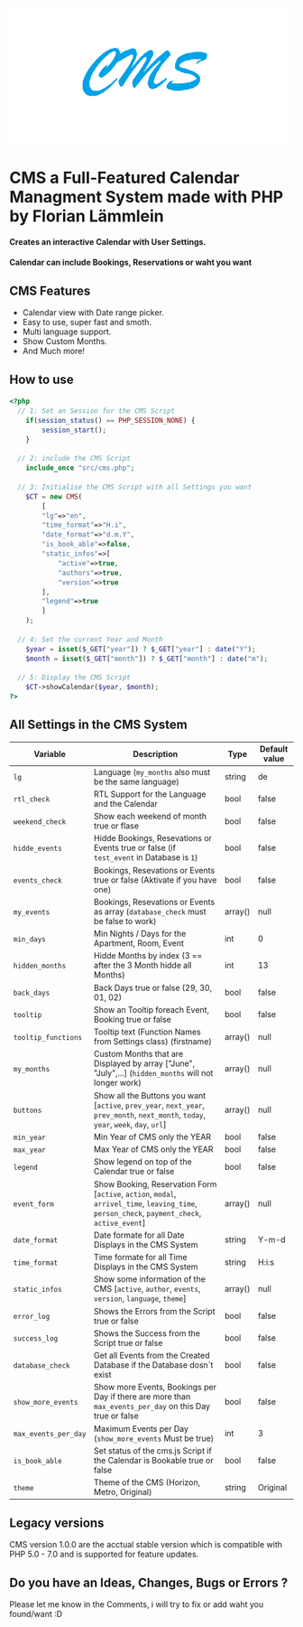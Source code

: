 ![CMS](cms.png)
# CMS a Full-Featured Calendar Managment System made with PHP by Florian Lämmlein
#### Creates an interactive Calendar with User Settings.
#### Calendar can include Bookings, Reservations or waht you want

## CMS Features
- Calendar view with Date range picker.
- Easy to use, super fast and smoth.
- Multi language support.
- Show Custom Months.
- And Much more!

## How to use
```php
<?php
  // 1: Set an Session for the CMS Script
    if(session_status() == PHP_SESSION_NONE) {
        session_start();
    }

  // 2: include the CMS Script
    include_once "src/cms.php";
  
  // 3: Initialise the CMS Script with all Settings you want
    $CT = new CMS(
        [
        "lg"=>"en",
        "time_format"=>"H.i",
        "date_format"=>"d.m.Y",
        "is_book_able"=>false,
        "static_infos"=>[
            "active"=>true,
            "authors"=>true,
            "version"=>true
        ],
        "legend"=>true
        ]
    );
  
  // 4: Set the current Year and Month
    $year = isset($_GET["year"]) ? $_GET["year"] : date("Y");
    $month = isset($_GET["month"]) ? $_GET["month"] : date("m");
    
  // 5: Display the CMS Script
    $CT->showCalendar($year, $month);
?>
```

## All Settings in the CMS System
| Variable | Description | Type | Default value |
| --- | --- | --- | --- |
| `lg` | Language (`my_months` also must be the same language) | string | de |
| `rtl_check` | RTL Support for the Language and the Calendar | bool | false |
| `weekend_check` | Show each weekend of month true or flase | bool | false |
| `hidde_events` | Hidde Bookings, Resevations or Events true or false (if `test_event` in Database is `1`) | bool | false |
| `events_check` | Bookings, Resevations or Events true or false (Aktivate if you have one) | bool | false |
| `my_events` | Bookings, Resevations or Events as array (`database_check` must be false to work) | array() | null |
| `min_days` | Min Nights / Days for the Apartment, Room, Event | int | 0 |
| `hidden_months` | Hidde Months by index (3 == after the 3 Month hidde all Months) | int | 13 |
| `back_days` | Back Days true or false (29, 30, 01, 02) | bool | false |
| `tooltip` | Show an Tooltip foreach Event, Booking true or false | bool | false |
| `tooltip_functions` | Tooltip text (Function Names from Settings class) (firstname) | array() | null |
| `my_months` | Custom Months that are Displayed by array ["June", "July",...] (`hidden_months` will not longer work) | array() | null |
| `buttons` | Show all the Buttons you want [`active`, `prev_year`, `next_year`, `prev_month`, `next_month`, `today`, `year`, `week`, `day`, `url`] | array() | null |
| `min_year` | Min Year of CMS only the YEAR | bool | false |
| `max_year` | Max Year of CMS only the YEAR | bool | false |
| `legend` | Show legend on top of the Calendar true or false | bool | false |
| `event_form` | Show Booking, Reservation Form [`active`, `action`, `modal`, `arrivel_time`, `leaving_time`, `person_check`, `payment_check`, `active_event`] | array() | null |
| `date_format` | Date formate for all Date Displays in the CMS System | string | Y-m-d |
| `time_format` | Time formate for all Time Displays in the CMS System | string | H:i:s |
| `static_infos` | Show some information of the CMS [`active`, `author`, `events`, `version`, `language`, `theme`] | array() | null |
| `error_log` | Shows the Errors from the Script true or false | bool | false |
| `success_log` | Shows the Success from the Script true or false | bool | false |
| `database_check` | Get all Events from the Created Database if the Database dosn´t exist | bool | false |
| `show_more_events` | Show more Events, Bookings per Day if there are more than `max_events_per_day` on this Day true or false | bool | false |
| `max_events_per_day` | Maximum Events per Day (`show_more_events` Must be true) | int | 3 |
| `is_book_able` | Set status of the cms.js Script if the Calendar is Bookable true or false | bool | false |
| `theme` | Theme of the CMS (Horizon, Metro, Original) | string | Original |

## Legacy versions
CMS version 1.0.0 are the acctual stable version which is compatible with PHP 5.0 - 7.0 and is supported for feature updates.

## Do you have an Ideas, Changes, Bugs or Errors ?
Please let me know in the Comments, i will try to fix or add waht you found/want :D
